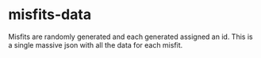 # misfits-data
Misfits are randomly generated and each generated assigned an id. This is a single massive json with all the data for each misfit.
